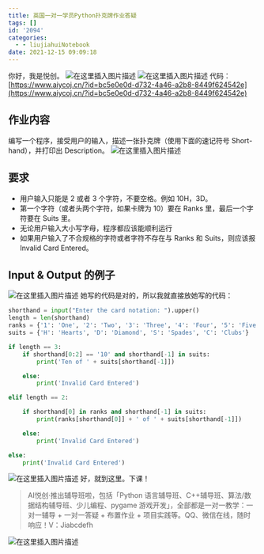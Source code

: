 ```yaml
---
title: 英国一对一学员Python扑克牌作业答疑
tags: []
id: '2094'
categories:
  - - liujiahuiNotebook
date: 2021-12-15 09:09:18
---
```


你好，我是悦创。 ![在这里插入图片描述](https://img-blog.csdnimg.cn/63c092cdaf6949f6a414ab32eac2ae0b.png) ![在这里插入图片描述](https://img-blog.csdnimg.cn/cc6eb80312354b58a1dc322240216e6b.png) 代码：[https://www.aiycoj.cn/?id=bc5e0e0d-d732-4a46-a2b8-8449f624542e](https://www.aiycoj.cn/?id=bc5e0e0d-d732-4a46-a2b8-8449f624542e)

## 作业内容

编写一个程序，接受用户的输入，描述一张扑克牌（使用下面的速记符号 Short-hand），并打印出 Description。 ![在这里插入图片描述](https://img-blog.csdnimg.cn/dfbaa6806d6a47a7a7fd66be26ee3c89.png)

## 要求

*   用户输入只能是 2 或者 3 个字符，不要空格。例如 10H，3D。
*   第一个字符（或者头两个字符，如果卡牌为 10）要在 Ranks 里，最后一个字符要在 Suits 里。
*   无论用户输入大小写字母，程序都应该能顺利运行
*   如果用户输入了不合规格的字符或者字符不存在与 Ranks 和 Suits，则应该报 Invalid Card Entered。

## Input & Output 的例子

![在这里插入图片描述](https://img-blog.csdnimg.cn/2fa3913a5df7443ba147bb272631121c.png) 她写的代码是对的，所以我就直接放她写的代码：

```python
shorthand = input("Enter the card notation: ").upper()
length = len(shorthand)
ranks = {'1': 'One', '2': 'Two', '3': 'Three', '4': 'Four', '5': 'Five', '6': 'Six', '7': 'Seven', '8': 'Eight', '9': 'Nine', 'A': 'Ace', 'J': 'Jack', 'Q': 'Queens', 'K': 'King'}
suits = {'H': 'Hearts', 'D': 'Diamond', 'S': 'Spades', 'C': 'Clubs'}

if length == 3:
    if shorthand[0:2] == '10' and shorthand[-1] in suits:
        print('Ten of ' + suits[shorthand[-1]])

    else:
        print('Invalid Card Entered')

elif length == 2:

    if shorthand[0] in ranks and shorthand[-1] in suits:
        print(ranks[shorthand[0]] + ' of ' + suits[shorthand[-1]])

    else:
        print('Invalid Card Entered')

else:
    print('Invalid Card Entered')
```

![在这里插入图片描述](https://img-blog.csdnimg.cn/59ad0e2085c64a8184f5464a4a8501b5.png) 好，就到这里。下课！

> AI悦创·推出辅导班啦，包括「Python 语言辅导班、C++辅导班、算法/数据结构辅导班、少儿编程、pygame 游戏开发」，全部都是一对一教学：一对一辅导 + 一对一答疑 + 布置作业 + 项目实践等。QQ、微信在线，随时响应！V：Jiabcdefh

![在这里插入图片描述](https://img-blog.csdnimg.cn/d066a4d2a5ed422c804597101a451e79.png)